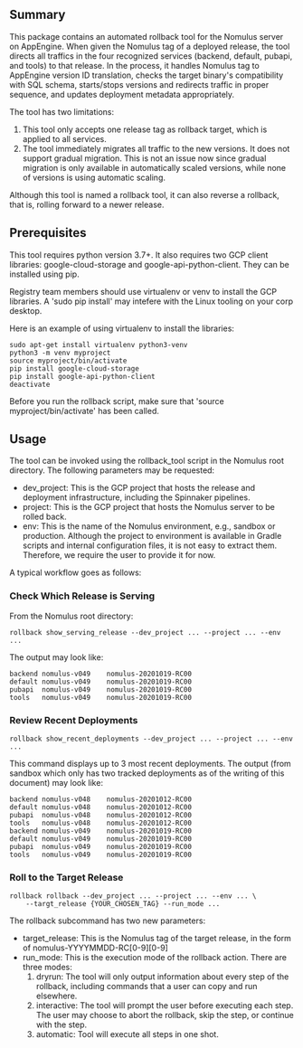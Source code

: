 ## Summary

This package contains an automated rollback tool for the Nomulus server on
AppEngine. When given the Nomulus tag of a deployed release, the tool directs
all traffics in the four recognized services (backend, default, pubapi, and
tools) to that release. In the process, it handles Nomulus tag to AppEngine
version ID translation, checks the target binary's compatibility with SQL
schema, starts/stops versions and redirects traffic in proper sequence, and
updates deployment metadata appropriately.

The tool has two limitations:

1.  This tool only accepts one release tag as rollback target, which is applied
    to all services.
2.  The tool immediately migrates all traffic to the new versions. It does not
    support gradual migration. This is not an issue now since gradual migration
    is only available in automatically scaled versions, while none of versions
    is using automatic scaling.

Although this tool is named a rollback tool, it can also reverse a rollback,
that is, rolling forward to a newer release.

## Prerequisites

This tool requires python version 3.7+. It also requires two GCP client
libraries: google-cloud-storage and google-api-python-client. They can be
installed using pip.

Registry team members should use virtualenv or venv to install the GCP
libraries. A 'sudo pip install' may intefere with the Linux tooling on your
corp desktop.

Here is an example of using virtualenv to install the libraries:

```shell script
sudo apt-get install virtualenv python3-venv
python3 -m venv myproject
source myproject/bin/activate
pip install google-cloud-storage
pip install google-api-python-client
deactivate
```

Before you run the rollback script, make sure that
'source myproject/bin/activate' has been called.

## Usage

The tool can be invoked using the rollback_tool script in the Nomulus root
directory. The following parameters may be requested:

*   dev_project: This is the GCP project that hosts the release and deployment
    infrastructure, including the Spinnaker pipelines.
*   project: This is the GCP project that hosts the Nomulus server to be rolled
    back.
*   env: This is the name of the Nomulus environment, e.g., sandbox or
    production. Although the project to environment is available in Gradle
    scripts and internal configuration files, it is not easy to extract them.
    Therefore, we require the user to provide it for now.

A typical workflow goes as follows:

### Check Which Release is Serving

From the Nomulus root directory:

```shell
rollback show_serving_release --dev_project ... --project ... --env ...
```

The output may look like:

```
backend nomulus-v049    nomulus-20201019-RC00
default nomulus-v049    nomulus-20201019-RC00
pubapi  nomulus-v049    nomulus-20201019-RC00
tools   nomulus-v049    nomulus-20201019-RC00
```

### Review Recent Deployments

```shell
rollback show_recent_deployments --dev_project ... --project ... --env ...
```

This command displays up to 3 most recent deployments. The output (from sandbox
which only has two tracked deployments as of the writing of this document) may
look like:

```
backend nomulus-v048    nomulus-20201012-RC00
default nomulus-v048    nomulus-20201012-RC00
pubapi  nomulus-v048    nomulus-20201012-RC00
tools   nomulus-v048    nomulus-20201012-RC00
backend nomulus-v049    nomulus-20201019-RC00
default nomulus-v049    nomulus-20201019-RC00
pubapi  nomulus-v049    nomulus-20201019-RC00
tools   nomulus-v049    nomulus-20201019-RC00
```

### Roll to the Target Release

```shell
rollback rollback --dev_project ... --project ... --env ... \
    --targt_release {YOUR_CHOSEN_TAG} --run_mode ...
```

The rollback subcommand has two new parameters:

*   target_release: This is the Nomulus tag of the target release, in the form
    of nomulus-YYYYMMDD-RC[0-9][0-9]
*   run_mode: This is the execution mode of the rollback action. There are three
    modes:
    1.  dryrun: The tool will only output information about every step of the
        rollback, including commands that a user can copy and run elsewhere.
    2.  interactive: The tool will prompt the user before executing each step.
        The user may choose to abort the rollback, skip the step, or continue
        with the step.
    3.  automatic: Tool will execute all steps in one shot.
